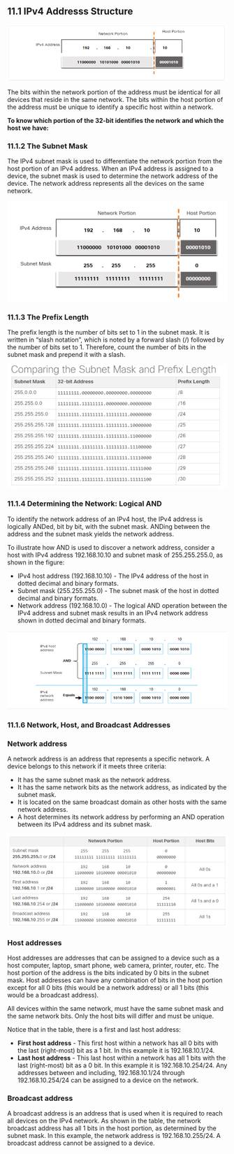 ## 11.1 IPv4 Addresss Structure

![structure](11.0/structure.png)


The bits within the network portion of the address must be identical for all devices that reside in the same network. The bits within the host portion of the address must be unique to identify a specific host within a network. 

**To know which portion of the 32-bit identifies the network and which the host we have:**

### 11.1.2 The Subnet Mask

The IPv4 subnet mask is used to differentiate the network portion from the host portion of an IPv4 address. When an IPv4 address is assigned to a device, the subnet mask is used to determine the network address of the device. The network address represents all the devices on the same network.

![ipandmask](11.0/subnetmask.png)

### 11.1.3 The Prefix Length

The prefix length is the number of bits set to 1 in the subnet mask. It is written in “slash notation”, which is noted by a forward slash (/) followed by the number of bits set to 1. Therefore, count the number of bits in the subnet mask and prepend it with a slash.

![prefix](11.0/prefix.png)

### 11.1.4 Determining the Network: Logical AND

To identify the network address of an IPv4 host, the IPv4 address is logically ANDed, bit by bit, with the subnet mask. ANDing between the address and the subnet mask yields the network address.

To illustrate how AND is used to discover a network address, consider a host with IPv4 address 192.168.10.10 and subnet mask of 255.255.255.0, as shown in the figure:

* IPv4 host address (192.168.10.10) - The IPv4 address of the host in dotted decimal and binary formats.
* Subnet mask (255.255.255.0) - The subnet mask of the host in dotted decimal and binary formats.
* Network address (192.168.10.0) - The logical AND operation between the IPv4 address and subnet mask results in an IPv4 network address shown in dotted decimal and binary formats.

![adding](11.0/adding.png)


### 11.1.6 Network, Host, and Broadcast Addresses

### Network address

A network address is an address that represents a specific network. A device belongs to this network if it meets three criteria:

* It has the same subnet mask as the network address.
* It has the same network bits as the network address, as indicated by the subnet mask.
* It is located on the same broadcast domain as other hosts with the same network address.
* A host determines its network address by performing an AND operation between its IPv4 address and its subnet mask.

![nha](11.0/nhan.png)

### Host addresses

Host addresses are addresses that can be assigned to a device such as a host computer, laptop, smart phone, web camera, printer, router, etc. The host portion of the address is the bits indicated by 0 bits in the subnet mask. Host addresses can have any combination of bits in the host portion except for all 0 bits (this would be a network address) or all 1 bits (this would be a broadcast address).

All devices within the same network, must have the same subnet mask and the same network bits. Only the host bits will differ and must be unique.

Notice that in the table, there is a first and last host address:

* **First host address** - This first host within a network has all 0 bits with the last (right-most) bit as a 1 bit. In this example it is 192.168.10.1/24.
* **Last host address** - This last host within a network has all 1 bits with the last (right-most) bit as a 0 bit. In this example it is 192.168.10.254/24.
Any addresses between and including, 192.168.10.1/24 through 192.168.10.254/24 can be assigned to a device on the network.

### Broadcast address

A broadcast address is an address that is used when it is required to reach all devices on the IPv4 network. As shown in the table, the network broadcast address has all 1 bits in the host portion, as determined by the subnet mask. In this example, the network address is 192.168.10.255/24. A broadcast address cannot be assigned to a device.